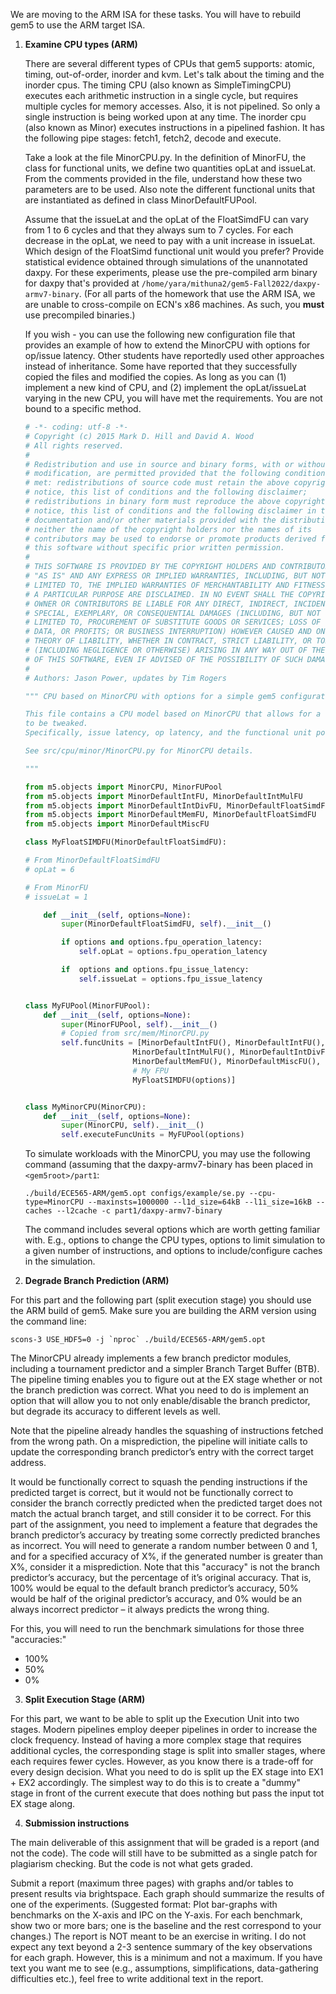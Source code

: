 We are moving to the ARM ISA for these tasks. You will have to rebuild gem5 to use the ARM target ISA.

1. **Examine CPU types (ARM)**

    There are several different types of CPUs that gem5 supports: atomic, timing, out-of-order, inorder and kvm. Let's talk about the timing and the inorder cpus. The timing CPU (also known as SimpleTimingCPU) executes each arithmetic instruction in a single cycle, but requires multiple cycles for memory accesses. Also, it is not pipelined. So only a single instruction is being worked upon at any time. The inorder cpu (also known as Minor) executes instructions in a pipelined fashion. It has the following pipe stages: fetch1, fetch2, decode and execute.

    Take a look at the file MinorCPU.py. In the definition of MinorFU, the class for functional units, we define two quantities opLat and issueLat. From the comments provided in the file, understand how these two parameters are to be used. Also note the different functional units that are instantiated as defined in class MinorDefaultFUPool.

    Assume that the issueLat and the opLat of the FloatSimdFU can vary from 1 to 6 cycles and that they always sum to 7 cycles. For each decrease in the opLat, we need to pay with a unit increase in issueLat. Which design of the FloatSimd functional unit would you prefer? Provide statistical evidence obtained through simulations of the unannotated daxpy. For these experiments, please use the pre-compiled arm binary for daxpy that's provided at `/home/yara/mithuna2/gem5-Fall2022/daxpy-armv7-binary`. (For all parts of the homework that use the ARM ISA, we are unable to cross-compile on ECN's x86 machines. As such, you **must** use precompiled binaries.)
    
    If you wish - you can use the following new configuration file that provides an example of how to extend the MinorCPU with options for op/issue latency. Other students have reportedly used other approaches instead of inheritance. Some have reported that they successfully copied the files and modified the copies. As long as you can (1) implement a new kind of CPU, and (2) implement the opLat/issueLat varying in the new CPU, you will have met the requirements. You are not bound to a specific method.
    
    ```python
    # -*- coding: utf-8 -*-
    # Copyright (c) 2015 Mark D. Hill and David A. Wood
    # All rights reserved.
    #
    # Redistribution and use in source and binary forms, with or without
    # modification, are permitted provided that the following conditions are
    # met: redistributions of source code must retain the above copyright
    # notice, this list of conditions and the following disclaimer;
    # redistributions in binary form must reproduce the above copyright
    # notice, this list of conditions and the following disclaimer in the
    # documentation and/or other materials provided with the distribution;
    # neither the name of the copyright holders nor the names of its
    # contributors may be used to endorse or promote products derived from
    # this software without specific prior written permission.
    #
    # THIS SOFTWARE IS PROVIDED BY THE COPYRIGHT HOLDERS AND CONTRIBUTORS
    # "AS IS" AND ANY EXPRESS OR IMPLIED WARRANTIES, INCLUDING, BUT NOT
    # LIMITED TO, THE IMPLIED WARRANTIES OF MERCHANTABILITY AND FITNESS FOR
    # A PARTICULAR PURPOSE ARE DISCLAIMED. IN NO EVENT SHALL THE COPYRIGHT
    # OWNER OR CONTRIBUTORS BE LIABLE FOR ANY DIRECT, INDIRECT, INCIDENTAL,
    # SPECIAL, EXEMPLARY, OR CONSEQUENTIAL DAMAGES (INCLUDING, BUT NOT
    # LIMITED TO, PROCUREMENT OF SUBSTITUTE GOODS OR SERVICES; LOSS OF USE,
    # DATA, OR PROFITS; OR BUSINESS INTERRUPTION) HOWEVER CAUSED AND ON ANY
    # THEORY OF LIABILITY, WHETHER IN CONTRACT, STRICT LIABILITY, OR TORT
    # (INCLUDING NEGLIGENCE OR OTHERWISE) ARISING IN ANY WAY OUT OF THE USE
    # OF THIS SOFTWARE, EVEN IF ADVISED OF THE POSSIBILITY OF SUCH DAMAGE.
    #
    # Authors: Jason Power, updates by Tim Rogers
    
    """ CPU based on MinorCPU with options for a simple gem5 configuration script

    This file contains a CPU model based on MinorCPU that allows for a few options
    to be tweaked. 
    Specifically, issue latency, op latency, and the functional unit pool.

    See src/cpu/minor/MinorCPU.py for MinorCPU details.

    """

    from m5.objects import MinorCPU, MinorFUPool
    from m5.objects import MinorDefaultIntFU, MinorDefaultIntMulFU
    from m5.objects import MinorDefaultIntDivFU, MinorDefaultFloatSimdFU
    from m5.objects import MinorDefaultMemFU, MinorDefaultFloatSimdFU
    from m5.objects import MinorDefaultMiscFU

    class MyFloatSIMDFU(MinorDefaultFloatSimdFU):

    # From MinorDefaultFloatSimdFU
    # opLat = 6

    # From MinorFU
    # issueLat = 1

        def __init__(self, options=None):
            super(MinorDefaultFloatSimdFU, self).__init__()

            if options and options.fpu_operation_latency:
                self.opLat = options.fpu_operation_latency

            if  options and options.fpu_issue_latency:
                self.issueLat = options.fpu_issue_latency


    class MyFUPool(MinorFUPool):
        def __init__(self, options=None):
            super(MinorFUPool, self).__init__()
            # Copied from src/mem/MinorCPU.py
            self.funcUnits = [MinorDefaultIntFU(), MinorDefaultIntFU(),
                            MinorDefaultIntMulFU(), MinorDefaultIntDivFU(),
                            MinorDefaultMemFU(), MinorDefaultMiscFU(),
                            # My FPU
                            MyFloatSIMDFU(options)]


    class MyMinorCPU(MinorCPU):
        def __init__(self, options=None):
            super(MinorCPU, self).__init__()
            self.executeFuncUnits = MyFUPool(options)

    ```
    
    To simulate workloads with the MinorCPU, you may use the following command (assuming that the daxpy-armv7-binary has been placed in `<gem5root>/part1`: 
    
    ```console
    ./build/ECE565-ARM/gem5.opt configs/example/se.py --cpu-type=MinorCPU --maxinsts=1000000 --l1d_size=64kB --l1i_size=16kB --caches --l2cache -c part1/daxpy-armv7-binary
    ```
    
    The command includes several options which are worth getting familiar with. E.g., options to change the CPU types, options to limit simulation to a given number of instructions, and options to include/configure caches in the simulation.
   

2. **Degrade Branch Prediction (ARM)**

For this part and the following part (split execution stage) you should use the ARM build of gem5. Make sure you are building the ARM version using the command line:

```console
scons-3 USE_HDF5=0 -j `nproc` ./build/ECE565-ARM/gem5.opt
```

The MinorCPU already implements a few branch predictor modules, including a tournament predictor and a simpler Branch Target Buffer (BTB). The pipeline timing enables you to figure out at the EX stage whether or not the branch prediction was correct. What you need to do is implement an option that will allow you to not only enable/disable the branch predictor, but degrade its accuracy to different levels as well.

Note that the pipeline already handles the squashing of instructions fetched from the wrong path. On a misprediction, the pipeline will initiate calls to update the corresponding branch predictor’s entry with the correct target address.

It would be functionally correct to squash the pending instructions if the predicted target is correct, but it would not be functionally correct to consider the branch correctly predicted when the predicted target does not match the actual branch target, and still consider it to be correct. For this part of the assignment, you need to implement a feature that degrades the branch predictor’s accuracy by treating some correctly predicted branches as incorrect. You will need to generate a random number between 0 and 1, and for a specified accuracy of X%, if the generated number is greater than X%, consider it a misprediction. Note that this "accuracy" is not the branch predictor’s accuracy, but the percentage of it’s original accuracy. That is, 100% would be equal to the default branch predictor’s accuracy, 50% would be half of the original predictor’s accuracy, and 0% would be an always incorrect predictor – it always predicts the wrong thing.

For this, you will need to run the benchmark simulations for those three "accuracies:"

* 100%
* 50%
* 0%

3. **Split Execution Stage (ARM)**

For this part, we want to be able to split up the Execution Unit into two stages. Modern pipelines employ deeper pipelines in order to increase the clock frequency. Instead of having a more complex stage that requires additional cycles, the corresponding stage is split into smaller stages, where each requires fewer cycles. However, as you know there is a trade-off for every design decision. What you need to do is split up the EX stage into EX1 + EX2 accordingly. The simplest way to do this is to create a "dummy" stage in front of the current execute that does nothing but pass the input tot EX stage along.


4. **Submission instructions**
    
The main deliverable of this assignment that will be graded is a report (and not the code). The code will still have to be submitted as a single patch for plagiarism checking. But the code is not what gets graded.
    
Submit a report (maximum three pages) with graphs and/or tables to present results via brightspace. Each graph should summarize the results of one of the experiments. (Suggested format: Plot bar-graphs with benchmarks on the X-axis and IPC on the Y-axis. For each benchmark, show two or more bars; one is the baseline and the rest correspond to your changes.) The report is NOT meant to be an exercise in writing. I do not expect any text beyond a 2-3 sentence summary of the key observations for each graph. However, this is a minimum and not a maximum. If you have text you want me to see (e.g., assumptions, simplifications, data-gathering difficulties etc.), feel free to write additional text in the report. 